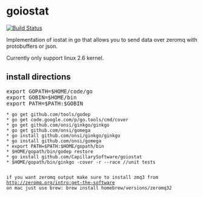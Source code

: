 goiostat
========
[![Build Status](https://travis-ci.org/CapillarySoftware/goiostat.png)](https://travis-ci.org/CapillarySoftware/goiostat)

Implementation of iostat in go that allows you to send data over zeromq with protobuffers or json.

Currently only support linux 2.6 kernel.

<h2>install directions</h2>
<pre>
export GOPATH=$HOME/code/go
export GOBIN=$HOME/bin
export PATH=$PATH:$GOBIN
<code>
* go get github.com/tools/godep
* go get code.google.com/p/go.tools/cmd/cover
* go get github.com/onsi/ginkgo/ginkgo
* go get github.com/onsi/gomega
* go install github.com/onsi/ginkgo/ginkgo
* go install github.com/onsi/gomega
* export PATH=$PATH:$HOME/gopath/bin
* $HOME/gopath/bin/godep restore
* go install github.com/CapillarySoftware/goiostat
* $HOME/gopath/bin/ginkgo -cover -r --race //unit tests


if you want zeromq output make sure to install zmq3 from http://zeromq.org/intro:get-the-software
on mac just use brew:
brew install homebrew/versions/zeromq32


</code></pre>
